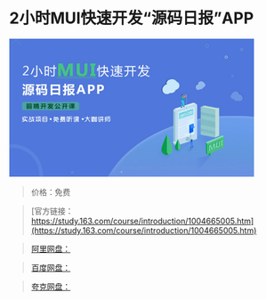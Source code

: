 # 2小时MUI快速开发“源码日报”APP

![img](../../../assets/study163/free/A8086046D93F03881D04C9CD582F4307.jpg)

> 价格：免费

> [官方链接：https://study.163.com/course/introduction/1004665005.htm](https://study.163.com/course/introduction/1004665005.htm)

> [阿里网盘：]()

> [百度网盘：]()

> [夸克网盘：]()
